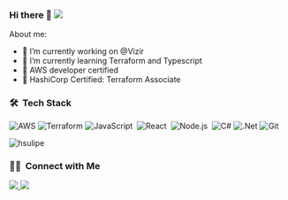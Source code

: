 ### Hi there 👋 ![](https://visitor-badge.glitch.me/badge?page_id=hsulipe.hsulipe)
<!-- **hsulipe/hsulipe** is a ✨ _special_ ✨ repository because its `README.md` (this file) appears on your GitHub profile. -->
About me:
- 🔭 I’m currently working on @Vizir
- 🌱 I’m currently learning Terraform and Typescript
- 📜 AWS developer certified
- 📜 HashiCorp Certified: Terraform Associate

### 🛠 &nbsp;Tech Stack

![AWS](https://img.shields.io/badge/Amazon_AWS-05122A?logo=amazon-aws&logoColor=white&style=flat)
![Terraform](https://img.shields.io/badge/Terraform-05122A?logo=terraform&logoColor=white&style=flat)
![JavaScript](https://img.shields.io/badge/-JavaScript-05122A?style=flat&logo=javascript)&nbsp;
![React](https://img.shields.io/badge/-React-05122A?style=flat&logo=react)&nbsp;
![Node.js](https://img.shields.io/badge/-Node.js-05122A?style=flat&logo=node.js)&nbsp;
![C#](https://img.shields.io/badge/c%23-05122A?style=flag&logo=c-sharp)
![.Net](https://img.shields.io/badge/.NET-05122A?style=flat&logo=.net)
![Git](https://img.shields.io/badge/-Git-05122A?style=flat&logo=git)&nbsp;

<div float="right">
    <img src="https://github-readme-stats.vercel.app/api?username=hsulipe&show_icons=true&theme=algolia" alt="hsulipe" />
    <!-- <img src="https://github-readme-stats.vercel.app/api/top-langs/?username=hsulipe&theme=algolia" alt="hsulipe" /> -->
<div>

### 🤝🏻 &nbsp;Connect with Me

<a href="https://www.linkedin.com/in/felipe-hsu-2a604012b/">
  <img src="https://img.shields.io/badge/-Linkedin-0077B5?style=flat&logo=Linkedin&logoColor=white"/>
</a>
<a href="mailto:felipe_hsu@hotmail.com">
  <img src="https://img.shields.io/badge/-Gmail-D14836?style=flat&logo=Gmail&logoColor=white"/>
</a>
